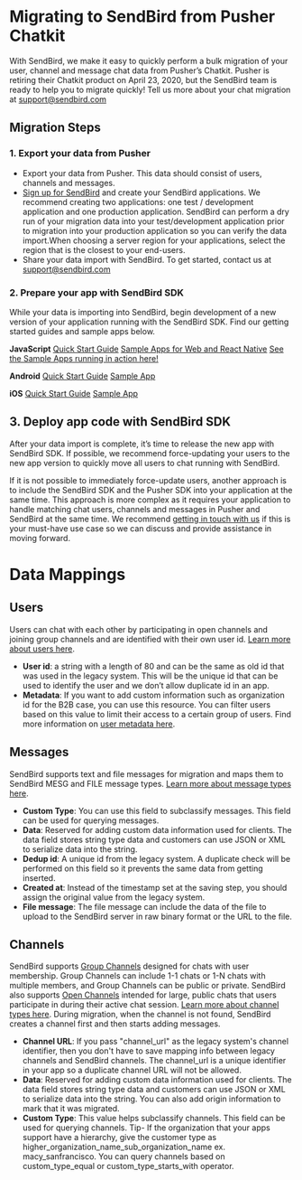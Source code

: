 # Migrating to SendBird from Pusher Chatkit

With SendBird, we make it easy to quickly perform a bulk migration of your user, channel and message chat data from Pusher’s Chatkit. Pusher is retiring their Chatkit product on April 23, 2020, but the SendBird team is ready to help you to migrate quickly! Tell us more about your chat migration at [support@sendbird.com](support@sendbird.com)

## Migration Steps
### 1. Export your data from Pusher
* Export your data from Pusher. This data should consist of users, channels and messages. 
* [Sign up for SendBird](https://dashboard.sendbird.com/auth/signup) and create your SendBird applications. 
    We recommend creating two applications: one test / development application and one production application. SendBird can perform a dry run of your migration data into your test/development application prior to migration into your production application so you can verify the data import.When choosing a server region for your applications, select the region that is the closest to your end-users.
* Share your data import with SendBird. To get started, contact us at [support@sendbird.com](support@sendbird.com)

### 2. Prepare your app with SendBird SDK
While your data is importing into SendBird, begin development of a new version of your application running with the SendBird SDK. Find our getting started guides and sample apps below.

**JavaScript**
    [Quick Start Guide](https://docs.sendbird.com/javascript)
    [Sample Apps for Web and React Native](https://github.com/sendbird/sendbird-javascript)
    [See the Sample Apps running in action here!](http://sample.sendbird.com)

**Android**
    [Quick Start Guide](https://docs.sendbird.com/android)
    [Sample App](https://github.com/sendbird/sendbird-android)

**iOS**
    [Quick Start Guide](https://docs.sendbird.com/ios)
    [Sample App](https://github.com/sendbird/SendBird-iOS)

## 3. Deploy app code with SendBird SDK
After your data import is complete, it’s time to release the new app with SendBird SDK. If possible, we recommend force-updating your users to the new app version to quickly move all users to chat running with SendBird. 

If it is not possible to immediately force-update users, another approach is to include the SendBird SDK and the Pusher SDK into your application at the same time. This approach is more complex as it requires your application to handle matching chat users, channels and messages in Pusher and SendBird at the same time. We recommend [getting in touch with us](support@sendbird.com) if this is your must-have use case so we can discuss and provide assistance in moving forward.

# Data Mappings
## Users 
Users can chat with each other by participating in open channels and joining group channels and are identified with their own user id. [Learn more about users here](https://docs.sendbird.com/platform/user).
* **User id**: a string with a length of 80 and can be the same as old id that was used in the legacy system. This will be the unique id that can be used to identify the user and we don’t allow duplicate id in an app. 
* **Metadata**: If you want to add custom information such as organization id for the B2B case, you can use this resource. You can filter users based on this value to limit their access to a certain group of users. Find more information on [user metadata here](https://docs.sendbird.com/platform/user_metadata).


## Messages 
SendBird supports text and file messages for migration and maps them to SendBird MESG and FILE message types.
[Learn more about message types here](https://docs.sendbird.com/platform/messages).
* **Custom Type**: You can use this field to subclassify messages. This field can be used for querying messages.
* **Data**: Reserved for adding custom data information used for clients. The data field stores string type data and customers can use JSON or XML to serialize data into the string. 
* **Dedup id**: A unique id from the legacy system. A duplicate check will be performed on this field so it prevents the same data from getting inserted. 
* **Created at**: Instead of the timestamp set at the saving step, you should assign the original value from the legacy system. 
* **File message**: The file message can include the data of the file to upload to the SendBird server in raw binary format or the URL to the file.


## Channels 
SendBird supports [Group Channels](https://docs.sendbird.com/platform/group_channel#3_create_a_channel) designed for chats with user membership. Group Channels can include 1-1 chats or 1-N chats with multiple members, and Group Channels can be public or private. SendBird also supports [Open Channels](https://docs.sendbird.com/platform/open_channel) intended for large, public chats that users participate in during their active chat session. [Learn more about channel types here](https://docs.sendbird.com/platform/channel_type#2_channel_types).
During migration, when the channel is not found, SendBird creates a channel first and then starts adding messages. 
* **Channel URL**: If you pass "channel_url" as the legacy system's channel identifier, then you don't have to save mapping info between legacy channels and SendBird channels. The channel_url is a unique identifier in your app so a duplicate channel URL will not be allowed. 
* **Data**: Reserved for adding custom data information used for clients. The data field stores string type data and customers can use JSON or XML to serialize data into the string. You can also add origin information to mark that it was migrated. 
* **Custom Type**: This value helps subclassify channels. This field can be used for querying channels. Tip- If the organization that your apps support have a hierarchy, give the customer type as higher_organization_name_sub_organization_name ex. macy_sanfrancisco. You can query channels based on custom_type_equal or custom_type_starts_with operator.
